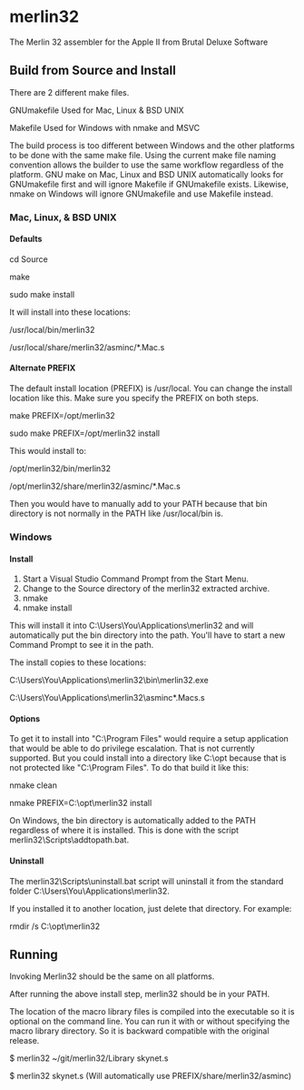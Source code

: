 # merlin32
The Merlin 32 assembler for the Apple II from Brutal Deluxe Software

## Build from Source and Install

There are 2 different make files.

GNUmakefile	Used for Mac, Linux & BSD UNIX

Makefile	Used for Windows with nmake and MSVC

The build process is too different between Windows and the other platforms
to be done with the same make file. Using the current make file naming
convention allows the builder to use the same workflow regardless of the
platform. GNU make on Mac, Linux and BSD UNIX automatically looks for 
GNUmakefile first and will ignore Makefile if GNUmakefile exists. Likewise,
nmake on Windows will ignore GNUmakefile and use Makefile instead.

### Mac, Linux, & BSD UNIX

#### Defaults

cd Source

make

sudo make install

It will install into these locations:

/usr/local/bin/merlin32

/usr/local/share/merlin32/asminc/*.Mac.s

#### Alternate PREFIX

The default install location (PREFIX) is /usr/local.
You can change the install location like this. Make sure you specify
the PREFIX on both steps.

make PREFIX=/opt/merlin32

sudo make PREFIX=/opt/merlin32 install

This would install to:

/opt/merlin32/bin/merlin32

/opt/merlin32/share/merlin32/asminc/*.Mac.s

Then you would have to manually add to your PATH because that bin directory
is not normally in the PATH like /usr/local/bin is.

### Windows

#### Install

1. Start a Visual Studio Command Prompt from the Start Menu.
2. Change to the Source directory of the merlin32 extracted archive.
3. nmake
4. nmake install

This will install it into C:\Users\You\Applications\merlin32 and will
automatically put the bin directory into the path. You'll have to start
a new Command Prompt to see it in the path.

The install copies to these locations:

C:\Users\You\Applications\merlin32\bin\merlin32.exe

C:\Users\You\Applications\merlin32\asminc\*.Macs.s

#### Options

To get it to install into "C:\Program Files" would require a setup application
that would be able to do privilege escalation. That is not currently supported. But you could install into a directory like C:\opt because that is not protected like "C:\Program Files". To do
that build it like this:

nmake clean

nmake PREFIX=C:\opt\merlin32 install

On Windows, the bin directory is automatically added to the PATH regardless
of where it is installed. This is done with the script 
merlin32\Scripts\addtopath.bat.

#### Uninstall

The merlin32\Scripts\uninstall.bat script will uninstall it from the
standard folder C:\Users\You\Applications\merlin32.

If you installed it to another location, just delete that directory.
For example:

rmdir /s C:\opt\merlin32

## Running

Invoking Merlin32 should be the same on all platforms.

After running the above install step, merlin32 should be in your PATH.

The location of the macro library files is compiled into the executable
so it is optional on the command line. You can run it with or without
specifying the macro library directory. So it is backward compatible with
the original release.

$ merlin32 ~/git/merlin32/Library skynet.s 

$ merlin32 skynet.s  (Will automatically use PREFIX/share/merlin32/asminc)

